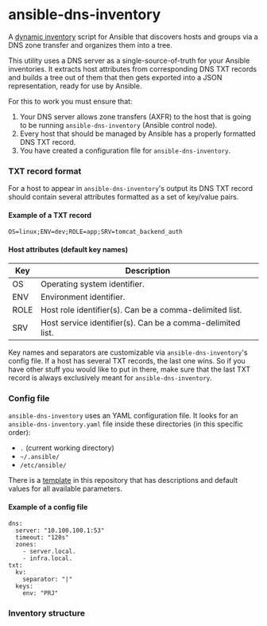 # ansible-dns-inventory

A [dynamic inventory](https://docs.ansible.com/ansible/latest/user_guide/intro_dynamic_inventory.html) script for Ansible that discovers hosts and groups via a DNS zone transfer and organizes them into a tree.

This utility uses a DNS server as a single-source-of-truth for your Ansible inventories. It extracts host attributes from corresponding DNS TXT records and builds a tree out of them that then gets exported into a JSON representation, ready for use by Ansible.

For this to work you must ensure that:

1. Your DNS server allows zone transfers (AXFR) to the host that is going to be running `ansible-dns-inventory` (Ansible control node).
2. Every host that should be managed by Ansible has a properly formatted DNS TXT record.
3. You have created a configuration file for `ansible-dns-inventory`.

### TXT record format
For a host to appear in `ansible-dns-inventory`'s output its DNS TXT record should contain several attributes formatted as a set of key/value pairs.

#### Example of a TXT record
```
OS=linux;ENV=dev;ROLE=app;SRV=tomcat_backend_auth
```

#### Host attributes (default key names)
| Key  | Description                                                |
| ---- | ---------------------------------------------------------- |
| OS   | Operating system identifier.                               |
| ENV  | Environment identifier.                                    |
| ROLE | Host role identifier(s). Can be a comma-delimited list.    |
| SRV  | Host service identifier(s). Can be a comma-delimited list. |

Key names and separators are customizable via `ansible-dns-inventory`'s config file.
If a host has several TXT records, the last one wins. So if you have other stuff you would like to put in there, make sure that the last TXT record is always exclusively meant for `ansible-dns-inventory`.

### Config file

`ansible-dns-inventory` uses an YAML configuration file. It looks for an `ansible-dns-inventory.yaml` file inside these directories (in this specific order):

* `.` (current working directory)
* `~/.ansible/`
* `/etc/ansible/`

There is a [template](config/ansible-dns-inventory.yaml) in this repository that has descriptions and default values for all available parameters.

#### Example of a config file
```
dns:
  server: "10.100.100.1:53"
  timeout: "120s"
  zones:
    - server.local.
    - infra.local.
txt:
  kv:
    separator: "|"
  keys:
    env: "PRJ"

```

### Inventory structure

